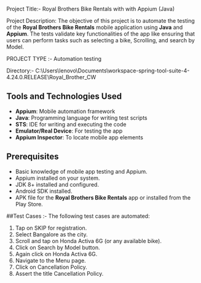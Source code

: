 Project Title:- Royal Brothers Bike Rentals with with Appium (Java)

Project Description: The objective of this project is to automate the testing of the **Royal Brothers Bike Rentals** mobile application
                     using **Java** and **Appium**. The tests validate key functionalities of the app like ensuring that users 
                     can perform tasks such as selecting a bike, Scrolling, and search by Model. 

PROJECT TYPE :- Automation testing

Directory:- C:\Users\lenovo\Documents\workspace-spring-tool-suite-4-4.24.0.RELEASE\Royal_Brother_CW


## Tools and Technologies Used
- **Appium**: Mobile automation framework
- **Java**: Programming language for writing test scripts
- **STS**: IDE for writing and executing the code
- **Emulator/Real Device**: For testing the app
- **Appium Inspector**: To locate mobile app elements

## Prerequisites
- Basic knowledge of mobile app testing and Appium.
- Appium installed on your system.
- JDK 8+ installed and configured.
- Android SDK installed.
- APK file for the **Royal Brothers Bike Rentals** app or installed from the Play Store.

##Test Cases :- The following test cases are automated:
1. Tap on SKIP for registration.
2. Select Bangalore as the city.
3. Scroll and tap on Honda Activa 6G (or any available bike).
4. Click on Search by Model button.
5. Again click on Honda Activa 6G.
6. Navigate to the Menu page.
7. Click on Cancellation Policy.
8. Assert the title Cancellation Policy.
